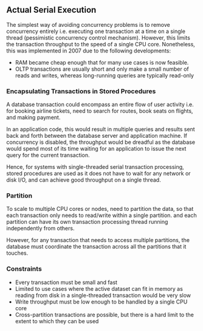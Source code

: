 ## Actual Serial Execution

The simplest way of avoiding concurrency problems is to remove concurrency entirely i.e. executing one transaction at a time on a single thread (pessimistic concurrency control mechanism). However, this limits the transaction throughput to the speed of a single CPU core. Nonetheless, this was implemented in 2007 due to the following developments:

- RAM became cheap enough that for many use cases is now feasible.
- OLTP transactions are usually short and only make a small number of reads and writes, whereas long-running queries are typically read-only

### Encapsulating Transactions in Stored Procedures

A database transaction could encompass an entire flow of user activity i.e. for booking airline tickets, need to search for routes, book seats on flights, and making payment.

In an application code, this would result in multiple queries and results sent back and forth between the database server and application machine. If concurrency is disabled, the throughput would be dreadful as the database would spend most of its time waiting for an application to issue the next query for the current transaction.

Hence, for systems with single-threaded serial transaction processing, stored procedures are used as it does not have to wait for any network or disk I/O, and can achieve good throughput on a single thread.

### Partition

To scale to multiple CPU cores or nodes, need to partition the data, so that each transaction only needs to read/write within a single partition. and each partition can have its own transaction processing thread running independently from others.

However, for any transaction that needs to access multiple partitions, the database must coordinate the transaction across all the partitions that it touches.

### Constraints

- Every transaction must be small and fast
- Limited to use cases where the active dataset can fit in memory as reading from disk in a single-threaded transaction would be very slow
- Write throughput must be low enough to be handled by a single CPU core
- Cross-partition transactions are possible, but there is a hard limit to the extent to which they can be used
